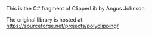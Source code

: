 This is the C# fragment of ClipperLib by Angus Johnson.

The original library is hosted at: https://sourceforge.net/projects/polyclipping/
